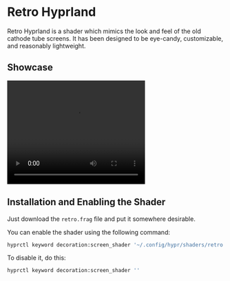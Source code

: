 # Retro Hyprland

Retro Hyprland is a shader which mimics the look and feel of the old cathode tube screens. It has been designed to be eye-candy, customizable, and reasonably lightweight.

## Showcase

<video width="320" height="240" controls>
  <source src="retro.webm" type="video/mp4">
</video>


## Installation and Enabling the Shader

Just download the `retro.frag` file and put it somewhere desirable.

You can enable the shader using the following command:

```sh
hyprctl keyword decoration:screen_shader '~/.config/hypr/shaders/retro.frag'
```

To disable it, do this:

```sh
hyprctl keyword decoration:screen_shader ''
```
